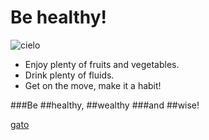 # Be healthy!

![cielo](https://st2.depositphotos.com/1000854/6673/v/950/depositphotos_66737605-stock-illustration-healthy-lifestyle-background.jpg)

* Enjoy plenty of fruits and vegetables.
* Drink plenty of fluids.
* Get on the move, make it a habit!

###Be
##healthy,
##wealthy
###and
##wise!

[gato](https://simple.wikipedia.org/wiki/Healthy_lifestyle)
